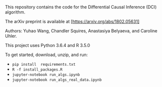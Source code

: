 This repository contains the code for the Differential Causal Inference (DCI)
algorithm.

The arXiv preprint is available at [https://arxiv.org/abs/1802.05631]

Authors: Yuhao Wang, Chandler Squires, Anastasiya Belyaeva, and Caroline Uhler.

This project uses Python 3.6.4 and R 3.5.0

To get started, download, unzip, and run:

* `pip install  requirements.txt`
* `R -f install_packages.R`
* `jupyter-notebook run_algs.ipynb`
* `jupyter-notebook run_algs_real_data.ipynb`
